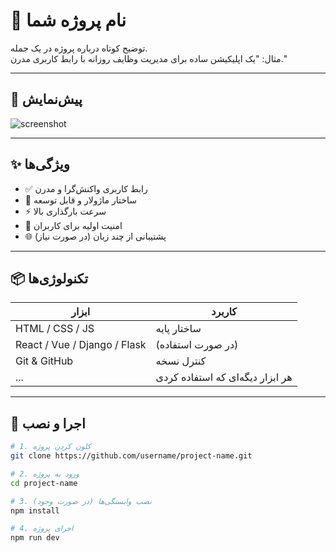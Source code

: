 # 🚀 نام پروژه شما

توضیح کوتاه درباره پروژه در یک جمله.  
مثال: "یک اپلیکیشن ساده برای مدیریت وظایف روزانه با رابط کاربری مدرن."

---

## 📸 پیش‌نمایش

![screenshot](./assets/screenshot.png) <!-- مسیر تصویر پروژه را جایگزین کن -->

---

## ✨ ویژگی‌ها

- ✅ رابط کاربری واکنش‌گرا و مدرن  
- 🧠 ساختار ماژولار و قابل توسعه  
- ⚡ سرعت بارگذاری بالا  
- 🔐 امنیت اولیه برای کاربران  
- 🌐 پشتیبانی از چند زبان (در صورت نیاز)

---

## 📦 تکنولوژی‌ها

| ابزار | کاربرد |
|------|--------|
| HTML / CSS / JS | ساختار پایه |
| React / Vue / Django / Flask | (در صورت استفاده) |
| Git & GitHub | کنترل نسخه |
| ... | هر ابزار دیگه‌ای که استفاده کردی |

---

## 🚀 اجرا و نصب

```bash
# 1. کلون کردن پروژه
git clone https://github.com/username/project-name.git

# 2. ورود به پروژه
cd project-name

# 3. نصب وابستگی‌ها (در صورت وجود)
npm install

# 4. اجرای پروژه
npm run dev
